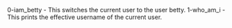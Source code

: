 0-iam_betty - This switches the current user to the user betty.
1-who_am_i - This prints the effective username of the current user.
